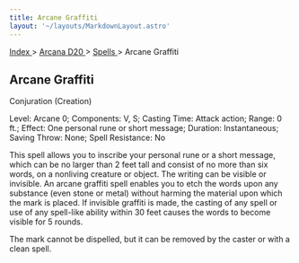 ```yaml
---
title: Arcane Graffiti
layout: '~/layouts/MarkdownLayout.astro'
---
```


[ Index ](/) > [ Arcana D20 ](/arcana.d20.srd) > [ Spells ](/arcana.d20.srd/spells) > Arcane Graffiti

##  Arcane Graffiti

Conjuration (Creation)

Level: Arcane 0; Components: V, S; Casting Time: Attack action; Range: 0 ft.;
Effect: One personal rune or short message; Duration: Instantaneous; Saving
Throw: None; Spell Resistance: No

This spell allows you to inscribe your personal rune or a short message, which
can be no larger than 2 feet tall and consist of no more than six words, on a
nonliving creature or object. The writing can be visible or invisible. An
arcane graffiti spell enables you to etch the words upon any substance (even
stone or metal) without harming the material upon which the mark is placed. If
invisible graffiti is made, the casting of any spell or use of any spell-like
ability within 30 feet causes the words to become visible for 5 rounds.

The mark cannot be dispelled, but it can be removed by the caster or with a
clean spell.


